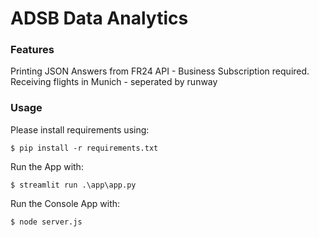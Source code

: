 # ADSB Data Analytics

### Features
Printing JSON Answers from FR24 API - Business Subscription required.
Receiving flights in Munich - seperated by runway

### Usage

Please install requirements using: 
```shell
$ pip install -r requirements.txt
```

Run the App with:
```shell
$ streamlit run .\app\app.py
```

Run the Console App with:
```shell
$ node server.js
```
